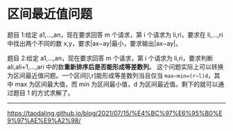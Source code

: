# 区间最近值问题

题目 1:给定 a1,…,an，现在要求回答 m 个请求，第 i 个请求为 li,ri，要求在 li,…,ri 中找出两个不同的数 x,y，要求|ax−ay|最小，要求输出|ax−ay|。

题目 2:给定 a1,…,an，现在要求回答 m 个请求，第 i 个请求为 li,ri，要求判断 ali,ali+1,…,ari 中的数**重新排序后是否能形成等差数列**。
这个问题实际上可以转换为区间最近值问题。一个区间[l,r]能形成等差数列当且仅当 `max−min=(r−l)d`，其中 max 为区间最大值，而 min 为区间最小值，d 为区间最近值。剩下的就可以通过题目 1 的方式求解了。

---

https://taodaling.github.io/blog/2021/07/15/%E4%BC%97%E6%95%B0%E9%97%AE%E9%A2%98/
